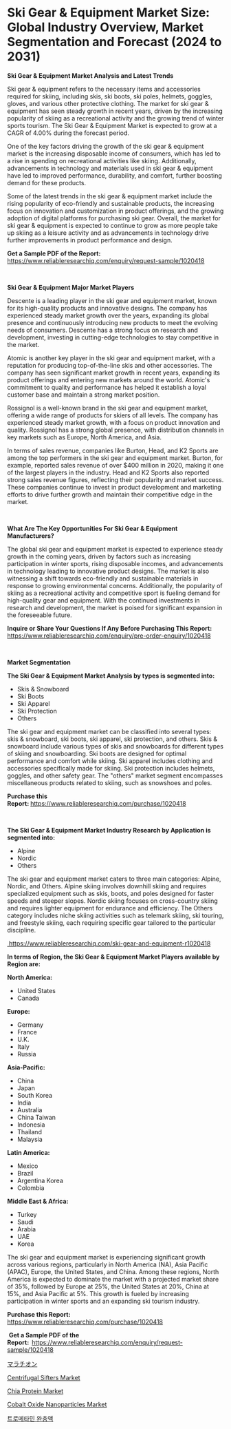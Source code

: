 <p><h1>Ski Gear & Equipment Market Size: Global Industry Overview, Market Segmentation and Forecast (2024 to 2031)</h1></p><p><strong>Ski Gear & Equipment Market Analysis and Latest Trends</strong></p>
<p><p>Ski gear & equipment refers to the necessary items and accessories required for skiing, including skis, ski boots, ski poles, helmets, goggles, gloves, and various other protective clothing. The market for ski gear & equipment has seen steady growth in recent years, driven by the increasing popularity of skiing as a recreational activity and the growing trend of winter sports tourism. The Ski Gear & Equipment Market is expected to grow at a CAGR of 4.00% during the forecast period.</p><p>One of the key factors driving the growth of the ski gear & equipment market is the increasing disposable income of consumers, which has led to a rise in spending on recreational activities like skiing. Additionally, advancements in technology and materials used in ski gear & equipment have led to improved performance, durability, and comfort, further boosting demand for these products.</p><p>Some of the latest trends in the ski gear & equipment market include the rising popularity of eco-friendly and sustainable products, the increasing focus on innovation and customization in product offerings, and the growing adoption of digital platforms for purchasing ski gear. Overall, the market for ski gear & equipment is expected to continue to grow as more people take up skiing as a leisure activity and as advancements in technology drive further improvements in product performance and design.</p></p>
<p><strong>Get a Sample PDF of the Report:&nbsp;</strong> <a href="https://www.reliableresearchiq.com/enquiry/request-sample/1020418">https://www.reliableresearchiq.com/enquiry/request-sample/1020418</a></p>
<p>&nbsp;</p>
<p><strong>Ski Gear & Equipment Major Market Players</strong></p>
<p><p>Descente is a leading player in the ski gear and equipment market, known for its high-quality products and innovative designs. The company has experienced steady market growth over the years, expanding its global presence and continuously introducing new products to meet the evolving needs of consumers. Descente has a strong focus on research and development, investing in cutting-edge technologies to stay competitive in the market.</p><p>Atomic is another key player in the ski gear and equipment market, with a reputation for producing top-of-the-line skis and other accessories. The company has seen significant market growth in recent years, expanding its product offerings and entering new markets around the world. Atomic's commitment to quality and performance has helped it establish a loyal customer base and maintain a strong market position.</p><p>Rossignol is a well-known brand in the ski gear and equipment market, offering a wide range of products for skiers of all levels. The company has experienced steady market growth, with a focus on product innovation and quality. Rossignol has a strong global presence, with distribution channels in key markets such as Europe, North America, and Asia.</p><p>In terms of sales revenue, companies like Burton, Head, and K2 Sports are among the top performers in the ski gear and equipment market. Burton, for example, reported sales revenue of over $400 million in 2020, making it one of the largest players in the industry. Head and K2 Sports also reported strong sales revenue figures, reflecting their popularity and market success. These companies continue to invest in product development and marketing efforts to drive further growth and maintain their competitive edge in the market.</p></p>
<p>&nbsp;</p>
<p><strong>What Are The Key Opportunities For Ski Gear & Equipment Manufacturers?</strong></p>
<p><p>The global ski gear and equipment market is expected to experience steady growth in the coming years, driven by factors such as increasing participation in winter sports, rising disposable incomes, and advancements in technology leading to innovative product designs. The market is also witnessing a shift towards eco-friendly and sustainable materials in response to growing environmental concerns. Additionally, the popularity of skiing as a recreational activity and competitive sport is fueling demand for high-quality gear and equipment. With the continued investments in research and development, the market is poised for significant expansion in the foreseeable future.</p></p>
<p><strong>Inquire or Share Your Questions If Any Before Purchasing This Report:</strong> <a href="https://www.reliableresearchiq.com/enquiry/pre-order-enquiry/1020418">https://www.reliableresearchiq.com/enquiry/pre-order-enquiry/1020418</a></p>
<p>&nbsp;</p>
<p><strong>Market Segmentation</strong></p>
<p><strong>The Ski Gear & Equipment Market Analysis by types is segmented into:</strong></p>
<p><ul><li>Skis & Snowboard</li><li>Ski Boots</li><li>Ski Apparel</li><li>Ski Protection</li><li>Others</li></ul></p>
<p><p>The ski gear and equipment market can be classified into several types: skis & snowboard, ski boots, ski apparel, ski protection, and others. Skis & snowboard include various types of skis and snowboards for different types of skiing and snowboarding. Ski boots are designed for optimal performance and comfort while skiing. Ski apparel includes clothing and accessories specifically made for skiing. Ski protection includes helmets, goggles, and other safety gear. The "others" market segment encompasses miscellaneous products related to skiing, such as snowshoes and poles.</p></p>
<p><strong>Purchase this Report:&nbsp;</strong><a href="https://www.reliableresearchiq.com/purchase/1020418">https://www.reliableresearchiq.com/purchase/1020418</a></p>
<p>&nbsp;</p>
<p><strong>The Ski Gear & Equipment Market Industry Research by Application is segmented into:</strong></p>
<p><ul><li>Alpine</li><li>Nordic</li><li>Others</li></ul></p>
<p><p>The ski gear and equipment market caters to three main categories: Alpine, Nordic, and Others. Alpine skiing involves downhill skiing and requires specialized equipment such as skis, boots, and poles designed for faster speeds and steeper slopes. Nordic skiing focuses on cross-country skiing and requires lighter equipment for endurance and efficiency. The Others category includes niche skiing activities such as telemark skiing, ski touring, and freestyle skiing, each requiring specific gear tailored to the particular discipline.</p></p>
<p><a href="https://www.reliableresearchiq.com/ski-gear-and-equipment-r1020418">&nbsp;https://www.reliableresearchiq.com/ski-gear-and-equipment-r1020418</a></p>
<p><strong>In terms of Region, the Ski Gear & Equipment Market Players available by Region are:</strong></p>
<p>
    <p> <strong> North America: </strong>
        <ul>
            <li>United States</li>
            <li>Canada</li>
        </ul>
        </p> 
    <p> <strong> Europe: </strong>
        <ul>
            <li>Germany</li>
            <li>France</li>
            <li>U.K.</li>
            <li>Italy</li>
            <li>Russia</li>
        </ul>
        </p> 
    <p> <strong> Asia-Pacific: </strong>
        <ul>
            <li>China</li>
            <li>Japan</li>
            <li>South Korea</li>
            <li>India</li>
            <li>Australia</li>
            <li>China Taiwan</li>
            <li>Indonesia</li>
            <li>Thailand</li>
            <li>Malaysia</li>
        </ul>
        </p> 
    <p> <strong> Latin America: </strong>
        <ul>
            <li>Mexico</li>
            <li>Brazil</li>
            <li>Argentina Korea</li>
            <li>Colombia</li>
        </ul>
        </p> 
    <p> <strong> Middle East & Africa: </strong>
        <ul>
            <li>Turkey</li>
            <li>Saudi</li>
            <li>Arabia</li>
            <li>UAE</li>
            <li>Korea</li>
        </ul>
    </p>
    </p>
<p><p>The ski gear and equipment market is experiencing significant growth across various regions, particularly in North America (NA), Asia Pacific (APAC), Europe, the United States, and China. Among these regions, North America is expected to dominate the market with a projected market share of 35%, followed by Europe at 25%, the United States at 20%, China at 15%, and Asia Pacific at 5%. This growth is fueled by increasing participation in winter sports and an expanding ski tourism industry.</p></p>
<p><strong>Purchase this Report: </strong><a href="https://www.reliableresearchiq.com/purchase/1020418">https://www.reliableresearchiq.com/purchase/1020418</a></p>
<p>&nbsp;<strong>Get a Sample PDF of the Report:&nbsp;&nbsp;</strong><a href="https://www.reliableresearchiq.com/enquiry/request-sample/1020418">https://www.reliableresearchiq.com/enquiry/request-sample/1020418</a></p>
<p><strong></strong></p>
<p><p><a href="https://github.com/sghwr779811674/Market-Research-Report-List-3/blob/main/17307785871.md">マラチオン</a></p><p><a href="https://github.com/sarahterry458/Market-Research-Report-List-1/blob/main/centrifugal-sifters-market.md">Centrifugal Sifters Market</a></p><p><a href="https://medium.com/@rontaybrewer02024/global-chia-protein-market-status-2024-2031-and-forecast-by-region-product-end-use-4f9692018b34">Chia Protein Market</a></p><p><a href="https://medium.com/@polesdua.1/cobalt-oxide-nanoparticles-market-forecast-global-market-trends-and-analysis-from-2024-to-2031-afa08ed60ba7">Cobalt Oxide Nanoparticles Market</a></p><p><a href="https://github.com/vdhdwjyp90142/Market-Research-Report-List-3/blob/main/574137210446.md">트로메타민 완충액</a></p></p>